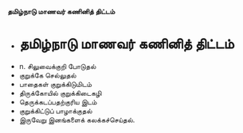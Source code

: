 **தமிழ்நாடு மாணவர் கணினித் திட்டம்**
- # தமிழ்நாடு மாணவர் கணினித் திட்டம்
- n. சிலுவைக்குறி போடுதல்
- குறுக்கே செல்லுதல்
- பாதைகள் குறுக்கிடுமிடம்
- திருக்கோயில் குறுக்கிடைகழி
- தெருக்கடப்பதற்குரிய இடம்
- குறுக்கிட்டுப் பாழாக்குதல்
- இருவேறு இனங்களைக் கலக்கச்செய்தல்.

